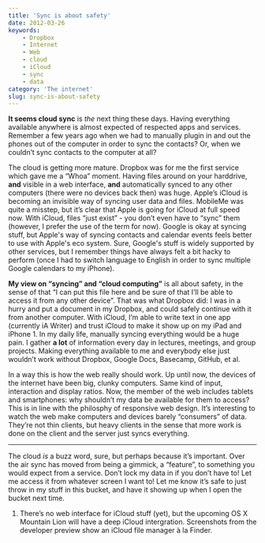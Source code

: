 ```yaml
---
title: 'Sync is about safety'
date: 2012-03-26
keywords:
    - Dropbox
    - Internet
    - Web
    - cloud
    - iCloud
    - sync
    - data
category: 'The internet'
slug: sync-is-about-safety
---
```


**It seems cloud sync** is _the_ next thing these days. Having everything available anywhere is
almost expected of respected apps and services. Remember a few years ago when we had to manually
plugin in and out the phones out of the computer in order to sync the contacts? Or, when we couldn’t
sync contacts to the computer at all?

The cloud is getting more mature. Dropbox was for me the first service which gave me a “Whoa”
moment. Having files around on your harddrive, **and** visible in a web interface, **and**
automatically synced to any other computers (there were no devices back then) was huge. Apple’s
iCloud is becoming an invisible way of syncing user data and files. MobileMe was quite a misstep,
but it’s clear that Apple is going for iCloud at full speed now. With iCloud, files “just exist” -
you don’t even have to “sync” them (however, I prefer the use of the term for now). Google is okay
at syncing stuff, but Apple's way of syncing contacts and calendar events feels better to use with
Apple's eco system. Sure, Google's stuff is widely supported by other services, but I remember
things have always felt a bit hacky to perform (once I had to switch language to English in order to
sync multiple Google calendars to my iPhone).

**My view on “syncing” and “cloud computing”** is all about safety, in the sense of that “I can put
this file here and be sure of that I’ll be able to access it from any other device”. That was what
Dropbox did: I was in a hurry and put a document in my Dropbox, and could safely continue with it
from another computer. With iCloud, I’m able to write text in one app (currently iA Writer) and
trust iCloud to make it show up on my iPad and iPhone 1. In my daily life, manually syncing
everything would be a huge pain. I gather **a lot** of information every day in lectures, meetings,
and group projects. Making everything available to me and everybody else just wouldn’t work without
Dropbox, Google Docs, Basecamp, GitHub, et al.

In a way this is how the web really should work. Up until now, the devices of the internet have been
big, clunky computers. Same kind of input, interaction and display ratios. Now, the member of the
web includes tablets and smartphones: why shouldn’t my data be available for them to access? This is
in line with the philosphy of responsive web design. It’s interesting to watch the web make
computers and devices barely “consumers” of data. They’re not thin clients, but heavy clients in the
sense that more work is done on the client and the server just syncs everything.

---

The cloud _is_ a buzz word, sure, but perhaps because it’s important. Over the air sync has moved
from being a gimmick, a “feature”, to something you would expect from a service. Don’t lock my data
in if you don’t have to! Let me access it from whatever screen I want to! Let me know it’s safe to
just throw in my stuff in this bucket, and have it showing up when I open the bucket next time.

1. There’s no web interface for iCloud stuff (yet), but the upcoming OS X Mountain Lion will have a
   deep iCloud intergration. Screenshots from the developer preview show an iCloud file manager à la
   Finder.

